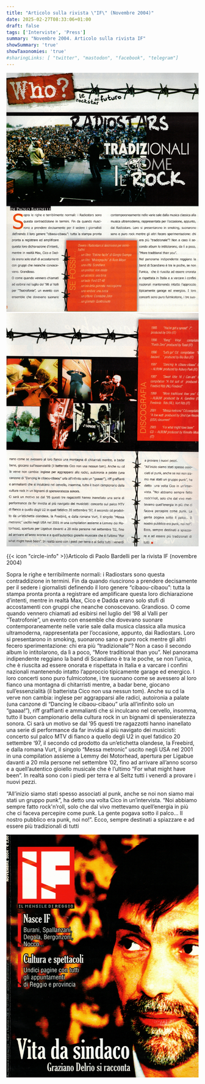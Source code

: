 ```yaml
---
title: "Articolo sulla rivista \"IF\" (Novembre 2004)"
date: 2025-02-27T08:33:06+01:00
draft: false
tags: ['Interviste', 'Press']
summary: "Novembre 2004. Articolo sulla rivista IF"
showSummary: 'true'
showTaxonomies: 'true'
#sharingLinks: [ "twitter", "mastodon", "facebook", "telegram"]
---
```

![Articolo P1](featured.jpg)
![Articolo P2](if_p2.jpg)

{{< icon "circle-info" >}}Articolo di Paolo Bardelli per la rivista IF (novembre 2004)

Sopra le righe e terribilmente normali: i Radiostars sono questa contraddizione in termini.
Fin da quando riuscirono a prendere decisamente per il sedere i giornalisti definendo il loro genere “cibaou-cibaou”: tutta la stampa pronta pronta a registrare ed amplificare questa loro dichiarazione d’intenti, mentre in realtà Max, Cico e Dadda erano solo stufi di accostamenti con gruppi che neanche conoscevano. Grandioso.
O come quando vennero chiamati ad esibirsi nel luglio del ‘98 al Valli per “Teatrofonie”, un evento con ensemble che dovevano suonare contemporaneamente nelle varie sale dalla musica classica alla musica ultramoderna, rappresentata per l’occasione, appunto, dai Radiostars.
Loro si presentarono in smoking, suonarono sano e puro rock mentre gli altri fecero sperimentazione: chi era più “tradizionale”? Non a caso il secondo album lo intitolarono, da lì a poco, “More traditional than you”.
Nel panorama indipendente reggiano la band di Scandiano è tra le poche, se non l’unica, che è riuscita ad essere onorata e rispettata in Italia e a varcare i confini nazionali mantenendo intatto l’approccio tipicamente garage ed energico.
I loro concerti sono puro fulmicotone, i tre suonano come se avessero al loro fianco una montagna di chitarristi mentre, a badar bene, giocano sull’essenzialità (il batterista Cico non usa nessun tom).
Anche su cd la verve non cambia: inglese per aggrapparsi alle radici, autoironia a palate (una canzone di “Dancing le cibaou-cibaou” urla all’infinito solo un “gaaaa!”), riff graffianti e ammalianti che si inculcano nel cervello, insomma, tutto il buon campionario della cultura rock in un bignami di spensieratezza sonora.
Ci sarà un motivo se dal ’95 questi tre ragazzotti hanno inanellato una serie di performance da far invidia al più navigato dei musicisti: concerto sul palco MTV di fianco a quello degli U2 in quel fatidico 20 settembre ‘97, il secondo cd prodotto da un’etichetta olandese, la Freebird, e dalla romana Vurt, il singolo “Messa metronic” uscito negli USA nel 2001 in una compilation assieme a Lemmy dei Motorhead, apertura per Ligabue davanti a 20 mila persone nel settembre ’02, fino ad arrivare all’anno scorso e a quell’autentico gioiello musicale che è l’ultimo “For what might have been”. In realtà sono con i piedi per terra e al Seltz tutti i venerdì a provare i nuovi pezzi.

“All’inizio siamo stati spesso associati al punk, anche se noi non siamo mai stati un gruppo punk”, ha detto una volta Cico in un’intervista. “Noi abbiamo sempre fatto
rock'n’roll, solo che dal vivo mettevamo quell’energia in più che ci faceva percepire come punk. La gente pogava sotto il palco... Il nostro pubblico era punk, noi no!”.
Ecco, sempre destinati a spiazzare e ad essere più tradizionali di tutti

![IF cover](if_cover.jpg)
